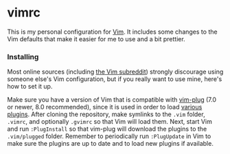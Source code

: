 # vimrc
This is my personal configuration for [Vim](http://www.vim.org/). It includes
some changes to the Vim defaults that make it easier for me to use and a bit
prettier.

### Installing
Most online sources (including [the Vim subreddit](http://reddit.com/r/vim/))
strongly discourage using someone else's Vim configuration, but if you really
want to use mine, here's how to set it up.

Make sure you have a version of Vim that is compatible with
[vim-plug](https://github.com/junegunn/vim-plug/) (7.0 or newer, 8.0
recommended), since it is used in order to load [various
plugins](https://github.com/brovie96/vimrc/blob/master/.vim/loadplugins.vim/).
After cloning the repository, make symlinks to the `.vim` folder, `.vimrc`,
and optionally `.gvimrc` so that Vim will load them. Next, start Vim and run
`:PlugInstall` so that vim-plug will download the plugins to the
`.vim/plugged` folder. Remember to periodically run `:PlugUpdate` in Vim to
make sure the plugins are up to date and to load new plugins if available.
